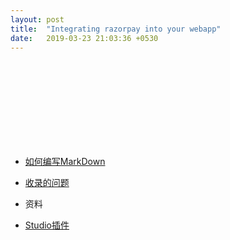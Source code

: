 ```yaml
---
layout: post
title:  "Integrating razorpay into your webapp"
date:   2019-03-23 21:03:36 +0530
---
```


<br>
<br>
<br>
<br>
<br>
<br>
<br>
<br>

- [如何编写MarkDown][MarkDown]

- [收录的问题][收录的问题]

- 资料

- [Studio插件][Studio插件]


[MarkDown]: https://github.com/foty/foty.github.io/blob/master/demo.md
[收录的问题]: https://github.com/foty/foty.github.io/blob/master/问题收录.md
[Studio插件]: https://github.com/foty/foty.github.io/blob/master/studio/Studio实用插件.md












